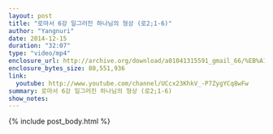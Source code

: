 ```yaml
---
layout: post
title: "로마서 6강 일그러진 하나님의 형상 (로2;1-6)"
author: "Yangnuri"
date: 2014-12-15
duration: "32:07"
type: "video/mp4"
enclosure_url: http://archive.org/download/a01041315591_gmail_66/%EB%A1%9C%EB%A7%88%EC%84%9C%206%EA%B0%95%20%20%EC%9D%BC%EA%B7%B8%EB%9F%AC%EC%A7%84%20%ED%95%98%EB%82%98%EB%8B%98%EC%9D%98%20%ED%98%95%EC%83%81%28.mp4
enclosure_bytes_size: 80,551,936    
link:
  youtube: http://www.youtube.com/channel/UCcx23KhkV_-P7ZygYCq8wFw
summary: 로마서 6강 일그러진 하나님의 형상 (로2;1-6)
show_notes:
---
```


{% include post_body.html %}
